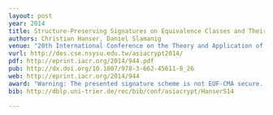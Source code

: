 ```yaml
---
layout: post
year: 2014
title: Structure-Preserving Signatures on Equivalence Classes and Their Application to Anonymous Credentials
authors: Christian Hanser, Daniel Slamanig
venue: "20th International Conference on the Theory and Application of Cryptology and Information Security - ASIACRYPT 2014"
vurl: http://des.cse.nsysu.edu.tw/asiacrypt2014/
pdf: http://eprint.iacr.org/2014/944.pdf
pub: http://dx.doi.org/10.1007/978-3-662-45611-8_26
web: http://eprint.iacr.org/2014/944
award: "Warning: The presented signature scheme is not EUF-CMA secure. Please read the linked Journal of Cryptology paper from 2019 instead!"
bib: http://dblp.uni-trier.de/rec/bib/conf/asiacrypt/HanserS14

---
```


